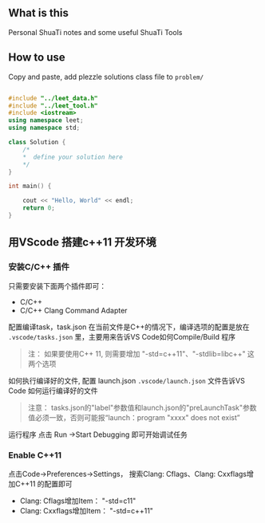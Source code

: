 ## What is this
Personal ShuaTi notes and some useful ShuaTi Tools

## How to use
Copy and paste,  add plezzle solutions class file to `problem/` 
```cpp

#include "../leet_data.h"
#include "../leet_tool.h"
#include <iostream>
using namespace leet;
using namespace std;

class Solution {
    /*
    *  define your solution here
    */
}

int main() {

    cout << "Hello, World" << endl;
    return 0;
}

```

## 用VScode 搭建c++11 开发环境

### 安装C/C++ 插件
只需要安装下面两个插件即可：

* C/C++
* C/C++ Clang Command Adapter

配置编译task，task.json
在当前文件是C++的情况下，编译选项的配置是放在 `.vscode/tasks.json` 里，主要用来告诉VS Code如何Compile/Build 程序
> 注： 如果要使用C++ 11, 则需要增加 "-std=c++11"、"-stdlib=libc++" 这两个选项

如何执行编译好的文件, 配置 launch.json
`.vscode/launch.json` 文件告诉VS Code 如何运行编译好的文件
> 注意： tasks.json的"label"参数值和launch.json的"preLaunchTask"参数值必须一致，否则可能报“launch：program "xxxx" does not exist”

运行程序
点击 Run ->Start Debugging 即可开始调试任务

### Enable C++11
点击Code->Preferences->Settings， 搜索Clang: Cflags、Clang: Cxxflags增加C++11 的配置即可

* Clang: Cflags增加Item： "-std=c11"
* Clang: Cxxflags增加Item： "-std=c++11"
